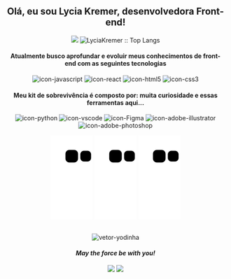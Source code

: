 <h2 align="center">Olá, eu sou Lycia Kremer, desenvolvedora Front-end!</h2>

<div align="center">
  <img height="180em" src="https://github-readme-stats.vercel.app/api?username=LyciaKremer&bg_color=000000&show_icons=true&title_color=fff&text_color=0a9396&border_color=0a9396&count_private=true&hide_border=false&icon_color=fff" />  

<img height="180em" src="https://github-readme-stats.vercel.app/api/top-langs/?username=LyciaKremer&bg_color=000000&title_color=fff&text_color=fff&border_color=0a9396&hide_border=false&icon_color=fff&layout=compact" alt="LyciaKremer :: Top Langs" />  
</div>

<h4 align="center">Atualmente busco aprofundar e evoluir meus conhecimentos de front-end com as seguintes tecnologias</h4>
  
<div align="Center">
   <img alt="icon-javascript" height="30" src="https://cdn.jsdelivr.net/gh/devicons/devicon/icons/javascript/javascript-original.svg" />
  <img alt="icon-react" height="30"src="https://cdn.jsdelivr.net/gh/devicons/devicon/icons/react/react-original.svg" />
  <img alt="icon-html5" height="30" src="https://cdn.jsdelivr.net/gh/devicons/devicon/icons/html5/html5-original.svg" />
  <img alt="icon-css3" height="30" src="https://cdn.jsdelivr.net/gh/devicons/devicon/icons/css3/css3-original.svg" />
</div>
  
<h4 align="center">Meu kit de sobrevivência é composto por: muita curiosidade e essas ferramentas aqui...</h4>

<div align="Center">
  <img alt="icon-python" height="30" src="https://cdn.jsdelivr.net/gh/devicons/devicon/icons/python/python-original.svg" />
  <img alt="icon-vscode" height="30" src="https://cdn.jsdelivr.net/gh/devicons/devicon/icons/vscode/vscode-original.svg" />
  <img alt="icon-Figma" height="30" src="https://cdn.jsdelivr.net/gh/devicons/devicon/icons/figma/figma-original.svg"/>
  <img alt="icon-adobe-illustrator" height="30" src="https://cdn.jsdelivr.net/gh/devicons/devicon/icons/illustrator/illustrator-line.svg" />
  <img alt="icon-adobe-photoshop" height="30" src="https://cdn.jsdelivr.net/gh/devicons/devicon/icons/photoshop/photoshop-line.svg" />
  
  ![Snake animation](https://github.com/LyciaKremer/LyciaKremer/blob/output/github-contribution-grid-snake.svg)
  ![GitHub Snake Light](https://github.com/LyciaKremer/LyciaKremer/blob/output/github-contribution-grid-snake.svg#gh-light-mode-only)
  ![GitHub Snake dark](https://github.com/LyciaKremer/LyciaKremer/blob/output/github-contribution-grid-snake.svg#gh-dark-mode-only)
</div>

  ##

<div align="center">
  <img alt="vetor-yodinha" src="https://user-images.githubusercontent.com/32186405/137845535-0b2a0566-4595-4b14-8c88-d704f47b8f05.png" height="100" width="100"/>
  <h4 align="center"><i>May the force be with you!</i></h4>
</div>
  
<div align="center"> 
  <a alt="icon-gmail" href="mailto:lyciakremer@gmail.com"> <img src="https://img.shields.io/badge/-Gmail-%23333?style=for-the-badge&logo=gmail&logoColor=white" target="_blank"></a>
  <a alt="icon-linkedin" href="https://www.linkedin.com/in/lycia-kremer-02670b176/" target="_blank"><img src="https://img.shields.io/badge/-LinkedIn-%230077B5?style=for-the-badge&logo=linkedin&logoColor=white" target="_blank"></a> 
</div>
